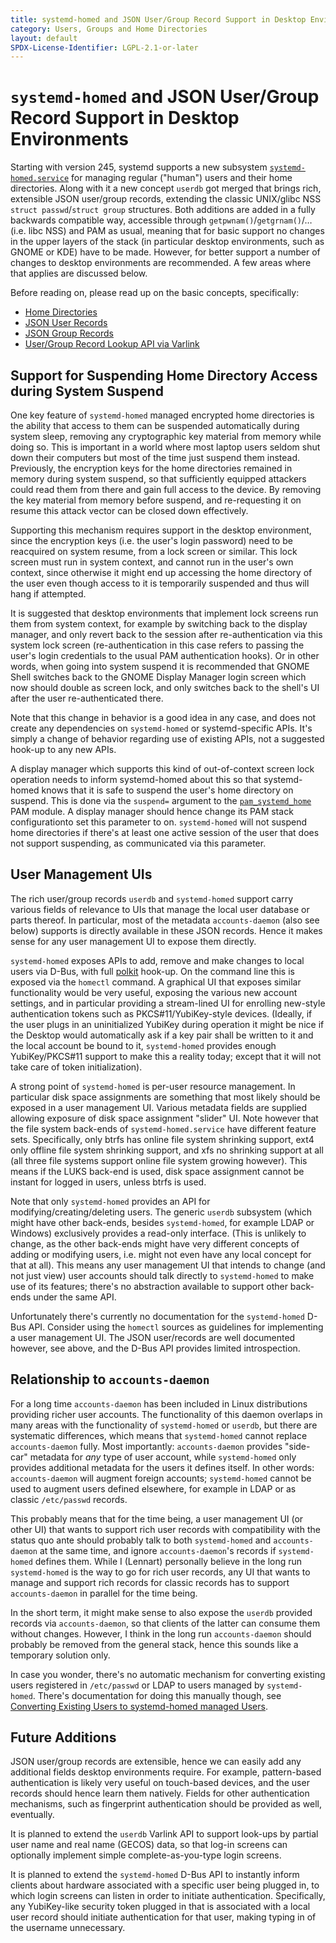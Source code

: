 ```yaml
---
title: systemd-homed and JSON User/Group Record Support in Desktop Environments
category: Users, Groups and Home Directories
layout: default
SPDX-License-Identifier: LGPL-2.1-or-later
---
```


# `systemd-homed` and JSON User/Group Record Support in Desktop Environments

Starting with version 245, systemd supports a new subsystem
[`systemd-homed.service`](https://www.freedesktop.org/software/systemd/man/systemd-homed.service.html)
for managing regular ("human") users and their home directories.
Along with it a new concept `userdb` got merged that brings rich, extensible JSON user/group
records, extending the classic UNIX/glibc NSS `struct passwd`/`struct group` structures.
Both additions are added in a fully backwards compatible way, accessible through `getpwnam()`/`getgrnam()`/… (i.e. libc NSS) and PAM as
usual, meaning that for basic support no changes in the upper layers of the
stack (in particular desktop environments, such as GNOME or KDE) have to be made.
However, for better support a number of changes to desktop environments are recommended.
A few areas where that applies are discussed below.

Before reading on, please read up on the basic concepts, specifically:

* [Home Directories](/HOME_DIRECTORY)
* [JSON User Records](/USER_RECORD)
* [JSON Group Records](/GROUP_RECORD)
* [User/Group Record Lookup API via Varlink](/USER_GROUP_API)

## Support for Suspending Home Directory Access during System Suspend

One key feature of `systemd-homed` managed encrypted home directories is the
ability that access to them can be suspended automatically during system sleep,
removing any cryptographic key material from memory while doing so.
This is important in a world where most laptop users seldom shut down their computers
but most of the time just suspend them instead.
Previously, the encryption keys for the home directories remained in memory during system suspend, so that
sufficiently equipped attackers could read them from there and gain full access to the device.
By removing the key material from memory before suspend, and re-requesting it on resume this attack vector can be closed down effectively.

Supporting this mechanism requires support in the desktop environment, since
the encryption keys (i.e. the user's login password) need to be reacquired on
system resume, from a lock screen or similar.
This lock screen must run in system context, and cannot run in the user's own context, since otherwise it
might end up accessing the home directory of the user even though access to it
is temporarily suspended and thus will hang if attempted.

It is suggested that desktop environments that implement lock screens run them
from system context, for example by switching back to the display manager, and
only revert back to the session after re-authentication via this system lock
screen (re-authentication in this case refers to passing the user's login
credentials to the usual PAM authentication hooks).
Or in other words, when going into system suspend it is recommended that GNOME Shell switches back to
the GNOME Display Manager login screen which now should double as screen lock,
and only switches back to the shell's UI after the user re-authenticated there.

Note that this change in behavior is a good idea in any case, and does not
create any dependencies on `systemd-homed` or systemd-specific APIs.
It's simply a change of behavior regarding use of existing APIs, not a suggested hook-up to any new APIs.

A display manager which supports this kind of out-of-context screen lock
operation needs to inform systemd-homed about this so that systemd-homed knows
that it is safe to suspend the user's home directory on suspend.
This is done via the `suspend=` argument to the
[`pam_systemd_home`](https://www.freedesktop.org/software/systemd/man/pam_systemd_home.html)
PAM module.
A display manager should hence change its PAM stack configurationto set this parameter to on.
`systemd-homed` will not suspend home directories if there's at least one active session of the user that does not support
suspending, as communicated via this parameter.

## User Management UIs

The rich user/group records `userdb` and `systemd-homed` support carry various
fields of relevance to UIs that manage the local user database or parts thereof.
In particular, most of the metadata `accounts-daemon` (also see below)
supports is directly available in these JSON records.
Hence it makes sense for any user management UI to expose them directly.

`systemd-homed` exposes APIs to add, remove and make changes to local users via
D-Bus, with full [polkit](https://www.freedesktop.org/software/polkit/docs/latest/) hook-up.
On the command line this is exposed via the `homectl` command. A graphical UI that exposes similar functionality would be
very useful, exposing the various new account settings, and in particular
providing a stream-lined UI for enrolling new-style authentication tokens such
as PKCS#11/YubiKey-style devices.
(Ideally, if the user plugs in an uninitialized YubiKey during operation it might be nice if the Desktop would
automatically ask if a key pair shall be written to it and the local account be
bound to it, `systemd-homed` provides enough YubiKey/PKCS#11 support to make
this a reality today; except that it will not take care of token
initialization).

A strong point of `systemd-homed` is per-user resource management.
In particular disk space assignments are something that most likely should be
exposed in a user management UI. Various metadata fields are supplied allowing
exposure of disk space assignment "slider" UI.
Note however that the file system back-ends of `systemd-homed.service` have different feature sets.
Specifically, only btrfs has online file system shrinking support, ext4 only offline file
system shrinking support, and xfs no shrinking support at all (all three file
systems support online file system growing however).
This means if the LUKS back-end is used, disk space assignment cannot be instant for logged in users, unless btrfs is used.

Note that only `systemd-homed` provides an API for modifying/creating/deleting users.
The generic `userdb` subsystem (which might have other back-ends, besides
`systemd-homed`, for example LDAP or Windows) exclusively provides a read-only interface.
(This is unlikely to change, as the other back-ends might have very
different concepts of adding or modifying users, i.e. might not even have any local concept for that at all).
This means any user management UI that intends to change (and not just view) user accounts should talk directly to
`systemd-homed` to make use of its features; there's no abstraction available
to support other back-ends under the same API.

Unfortunately there's currently no documentation for the `systemd-homed` D-Bus API.
Consider using the `homectl` sources as guidelines for implementing a user management UI.
The JSON user/records are well documented however, see above,
and the D-Bus API provides limited introspection.

## Relationship to `accounts-daemon`

For a long time `accounts-daemon` has been included in Linux distributions
providing richer user accounts.
The functionality of this daemon overlaps in many areas with the functionality of `systemd-homed` or `userdb`, but there are
systematic differences, which means that `systemd-homed` cannot replace
`accounts-daemon` fully.
Most importantly: `accounts-daemon` provides "side-car" metadata for *any* type of user account, while `systemd-homed` only
provides additional metadata for the users it defines itself.
In other words: `accounts-daemon` will augment foreign accounts; `systemd-homed` cannot be used
to augment users defined elsewhere, for example in LDAP or as classic `/etc/passwd` records.

This probably means that for the time being, a user management UI (or other UI)
that wants to support rich user records with compatibility with the status quo
ante should probably talk to both `systemd-homed` and `accounts-daemon` at the
same time, and ignore `accounts-daemon`'s records if `systemd-homed` defines them.
While I (Lennart) personally believe in the long run `systemd-homed` is
the way to go for rich user records, any UI that wants to manage and support
rich records for classic records has to support `accounts-daemon` in parallel
for the time being.

In the short term, it might make sense to also expose the `userdb` provided
records via `accounts-daemon`, so that clients of the latter can consume them
without changes. However, I think in the long run `accounts-daemon` should
probably be removed from the general stack, hence this sounds like a temporary
solution only.

In case you wonder, there's no automatic mechanism for converting existing
users registered in `/etc/passwd` or LDAP to users managed by `systemd-homed`.
There's documentation for doing this manually though, see
[Converting Existing Users to systemd-homed managed Users](/CONVERTING_TO_HOMED).

## Future Additions

JSON user/group records are extensible, hence we can easily add any additional fields desktop environments require.
For example, pattern-based authentication is likely very useful on touch-based devices,
and the user records should hence learn them natively.
Fields for other authentication mechanisms, such as fingerprint authentication should be provided as well, eventually.

It is planned to extend the `userdb` Varlink API to support look-ups by partial
user name and real name (GECOS) data, so that log-in screens can optionally
implement simple complete-as-you-type login screens.

It is planned to extend the `systemd-homed` D-Bus API to instantly inform clients
about hardware associated with a specific user being plugged in, to which login
screens can listen in order to initiate authentication.
Specifically, any YubiKey-like security token plugged in that is associated with a local user
record should initiate authentication for that user, making typing in of the
username unnecessary.
